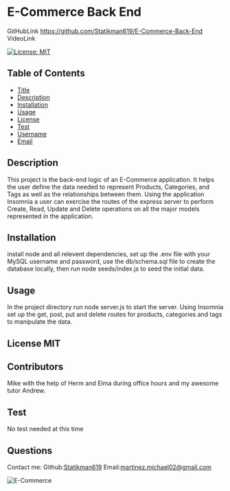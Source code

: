 # E-Commerce Back End

GitHubLink https://github.com/Statikman619/E-Commerce-Back-End
VideoLink 

  [![License: MIT](https://img.shields.io/badge/License-MIT-yellow.svg)](https://opensource.org/licenses/MIT)
  ## Table of Contents
* [Title](#Title)
* [Description](#description)
* [Installation](#installation)
* [Usage](#usage)
* [License](#license)
* [Test](#test)
* [Username](#username)
* [Email](#license)

## Description
This project is the back-end logic of an E-Commerce application. It helps the user define the data needed to represent Products, Categories, and Tags as well as the relationships between them. Using the application Insomnia a user can exercise the routes of the express server to perform Create, Read, Update and Delete operations on all the major models represented in the application.
## Installation 
install node and all relevent dependencies, set up the .env file with your MySQL username and password, use the db/schema.sql file to create the database locally, then run node seeds/index.js to seed the initial data.
## Usage 
In the project directory run node server.js to start the server. Using Insomnia set up the get, post, put and delete routes for products, categories and tags to manipulate the data.
## License MIT
## Contributors
Mike with the help of Herm and Elma during office hours and my awesome tutor Andrew.
## Test
No test needed at this time
## Questions
Contact me:
Github:[Statikman619](https://github.com/Statikman619)
Email:[martinez.michael02@gmail.com](https://github.com/Statikman619)



![E-Commerce](https://user-images.githubusercontent.com/73040685/121448135-e2d0d880-c94b-11eb-97c1-526b05272c9f.png)

